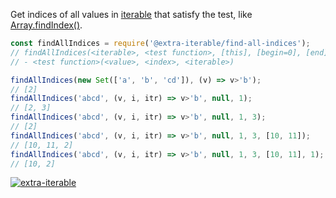 Get indices of all values in [iterable] that satisfy the test, like [Array.findIndex()].

```javascript
const findAllIndices = require('@extra-iterable/find-all-indices');
// findAllIndices(<iterable>, <test function>, [this], [begin=0], [end], [target=[]], [at])
// - <test function>(<value>, <index>, <iterable>)

findAllIndices(new Set(['a', 'b', 'cd']), (v) => v>'b');
// [2]
findAllIndices('abcd', (v, i, itr) => v>'b', null, 1);
// [2, 3]
findAllIndices('abcd', (v, i, itr) => v>'b', null, 1, 3);
// [2]
findAllIndices('abcd', (v, i, itr) => v>'b', null, 1, 3, [10, 11]);
// [10, 11, 2]
findAllIndices('abcd', (v, i, itr) => v>'b', null, 1, 3, [10, 11], 1);
// [10, 2]
```


[![extra-iterable](https://i.imgur.com/KR83Nzx.jpg)](https://www.npmjs.com/package/extra-iterable)

[iterable]: https://developer.mozilla.org/en-US/docs/Web/JavaScript/Reference/Iteration_protocols
[Array.findIndex()]: https://developer.mozilla.org/en-US/docs/Web/JavaScript/Reference/Global_Objects/Array/findIndex
